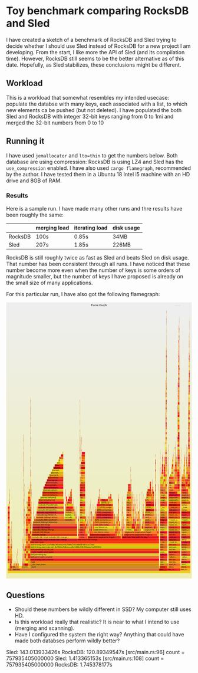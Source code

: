 # Toy benchmark comparing RocksDB and Sled

I have created a sketch of a benchmark of RocksDB and Sled trying to decide whether I should use Sled instead of RocksDB for a new project I am developing. From the start, I like more the API of Sled (and its compilation time). However, RocksDB still seems to be the better alternative as of this date. Hopefully, as Sled stabilizes, these conclusions might be different.

## Workload

This is a workload that somewhat resembles my intended usecase: populate the databse with many keys, each associated with a list, to which new elements ca be pushed (but not deleted). I have populated the both Sled and RocksDB with integer 32-bit keys ranging from 0 to 1mi and merged the 32-bit numbers from 0 to 10

## Running it

I have used `jemallocator` and `lto=thin` to get the numbers below. Both database are using compression: RocksDB is using LZ4 and Sled has the `use_compression` enabled. I have also used `cargo flamegraph`, recommended by the author. I have tested them in a Ubuntu 18 Intel i5 machine with an HD drive and 8GB of RAM.

### Results

Here is a sample run. I have made many other runs and thre results have been roughly the same:

|         | merging load | iterating load | disk usage |
|      ---|           ---|             ---|         ---|
| RocksDB |     100s     |      0.85s     |    34MB    |
| Sled    |     207s     |      1.85s     |   226MB    |


RocksDB is still roughly twice as fast as Sled and beats Sled on disk usage. That number has been consistent through all runs. I have noticed that these number become more even when the number of keys is some orders of magnitude smaller, but the number of keys I have proposed is already on the small size of many applications.

For this particular run, I have also got the following flamegraph:

![flamegraph](flamegraph-1.svg)

## Questions

- Should these numbers be wildly different in SSD? My computer still uses HD.
- Is this workload really that realistic? It is near to what I intend to use (merging and scanning).
- Have I configured the system the right way? Anything that could have made both databses perform wildly better?


Sled: 143.013933426s
RocksDB: 120.89349547s
[src/main.rs:96] count = 757935405000000
Sled: 1.413365153s
[src/main.rs:108] count = 757935405000000
RocksDB: 1.745378177s
